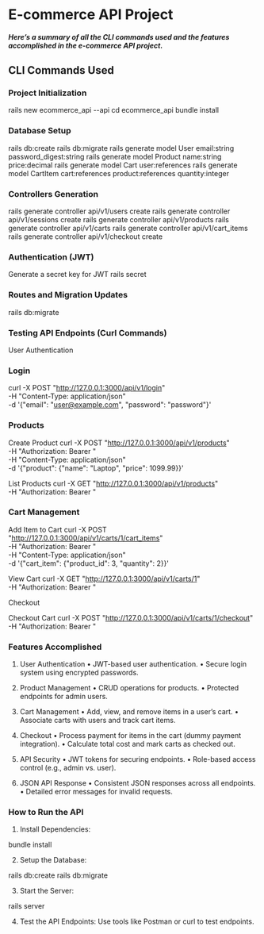 # E-commerce API Project

##### Here’s a summary of all the CLI commands used and the features accomplished in the e-commerce API project.

## CLI Commands Used

### Project Initialization

rails new ecommerce_api --api
cd ecommerce_api
bundle install

### Database Setup

rails db:create
rails db:migrate
rails generate model User email:string password_digest:string
rails generate model Product name:string price:decimal
rails generate model Cart user:references
rails generate model CartItem cart:references product:references quantity:integer

### Controllers Generation

rails generate controller api/v1/users create
rails generate controller api/v1/sessions create
rails generate controller api/v1/products
rails generate controller api/v1/carts
rails generate controller api/v1/cart_items
rails generate controller api/v1/checkout create

### Authentication (JWT)

Generate a secret key for JWT
rails secret

### Routes and Migration Updates

rails db:migrate

### Testing API Endpoints (Curl Commands)

User Authentication

### Login
curl -X POST "http://127.0.0.1:3000/api/v1/login" \
  -H "Content-Type: application/json" \
  -d '{"email": "user@example.com", "password": "password"}'

### Products

Create Product
curl -X POST "http://127.0.0.1:3000/api/v1/products" \
  -H "Authorization: Bearer <token>" \
  -H "Content-Type: application/json" \
  -d '{"product": {"name": "Laptop", "price": 1099.99}}'

List Products
curl -X GET "http://127.0.0.1:3000/api/v1/products" \
  -H "Authorization: Bearer <token>"

### Cart Management

Add Item to Cart
curl -X POST "http://127.0.0.1:3000/api/v1/carts/1/cart_items" \
  -H "Authorization: Bearer <token>" \
  -H "Content-Type: application/json" \
  -d '{"cart_item": {"product_id": 3, "quantity": 2}}'

View Cart
curl -X GET "http://127.0.0.1:3000/api/v1/carts/1" \
  -H "Authorization: Bearer <token>"

Checkout

Checkout Cart
curl -X POST "http://127.0.0.1:3000/api/v1/carts/1/checkout" \
  -H "Authorization: Bearer <token>"

### Features Accomplished

1. User Authentication
    •   JWT-based user authentication.
    •   Secure login system using encrypted passwords.

2. Product Management
    •   CRUD operations for products.
    •   Protected endpoints for admin users.

3. Cart Management
    •   Add, view, and remove items in a user’s cart.
    •   Associate carts with users and track cart items.

4. Checkout
    •   Process payment for items in the cart (dummy payment integration).
    •   Calculate total cost and mark carts as checked out.

5. API Security
    •   JWT tokens for securing endpoints.
    •   Role-based access control (e.g., admin vs. user).

6. JSON API Response
    •   Consistent JSON responses across all endpoints.
    •   Detailed error messages for invalid requests.

### How to Run the API
1. Install Dependencies:

bundle install

2. Setup the Database:

rails db:create
rails db:migrate

3. Start the Server:

rails server

4. Test the API Endpoints:
Use tools like Postman or curl to test endpoints.

